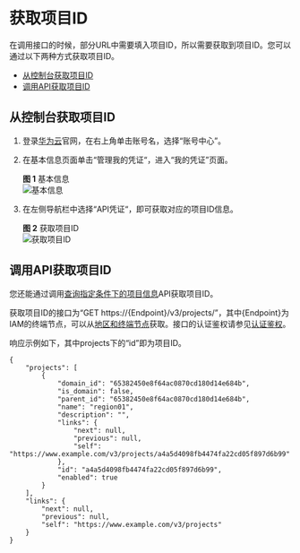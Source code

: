 # 获取项目ID<a name="vod_04_0211"></a>

在调用接口的时候，部分URL中需要填入项目ID，所以需要获取到项目ID。您可以通过以下两种方式获取项目ID。

-   [从控制台获取项目ID](#zh-cn_topic_0171781604_zh-cn_topic_0171449878_section16150143114253)
-   [调用API获取项目ID](#zh-cn_topic_0171781604_zh-cn_topic_0171449878_section5912143972911)

## 从控制台获取项目ID<a name="zh-cn_topic_0171781604_zh-cn_topic_0171449878_section16150143114253"></a>

1.  登录[华为云](https://www.huaweicloud.com/)官网，在右上角单击账号名，选择“账号中心”。
2.  在基本信息页面单击“管理我的凭证“，进入“我的凭证”页面。

    **图 1**  基本信息<a name="zh-cn_topic_0171781604_zh-cn_topic_0161541108_fig651815401114"></a>  
    ![](figures/基本信息.png "基本信息")

3.  在左侧导航栏中选择“API凭证“，即可获取对应的项目ID信息。

    **图 2**  获取项目ID<a name="zh-cn_topic_0171781604_zh-cn_topic_0161541108_fig177761853216"></a>  
    ![](figures/获取项目ID.png "获取项目ID")


## 调用API获取项目ID<a name="zh-cn_topic_0171781604_zh-cn_topic_0171449878_section5912143972911"></a>

您还能通过调用[查询指定条件下的项目信息](https://support.huaweicloud.com/api-iam/iam_06_0001.html)API获取项目ID。

获取项目ID的接口为“GET https://\{Endpoint\}/v3/projects/”，其中\{Endpoint\}为IAM的终端节点，可以从[地区和终端节点](使用前必读.md#section499212013211)获取。接口的认证鉴权请参见[认证鉴权](认证鉴权.md#vod_04_0109)。

响应示例如下，其中projects下的“id”即为项目ID。

```
{ 
    "projects": [ 
        { 
            "domain_id": "65382450e8f64ac0870cd180d14e684b", 
            "is_domain": false, 
            "parent_id": "65382450e8f64ac0870cd180d14e684b", 
            "name": "region01", 
            "description": "", 
            "links": { 
                "next": null, 
                "previous": null, 
                "self": "https://www.example.com/v3/projects/a4a5d4098fb4474fa22cd05f897d6b99" 
            }, 
            "id": "a4a5d4098fb4474fa22cd05f897d6b99", 
            "enabled": true 
        } 
    ], 
    "links": { 
        "next": null, 
        "previous": null, 
        "self": "https://www.example.com/v3/projects" 
    } 
}
```

